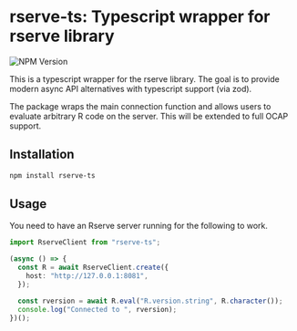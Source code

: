 # rserve-ts: Typescript wrapper for rserve library

![NPM Version](https://img.shields.io/npm/v/rserve-ts)

This is a typescript wrapper for the rserve library. The goal is to provide modern async API alternatives with typescript support (via zod).

The package wraps the main connection function and allows users to evaluate arbitrary R code on the server. This will be extended to full OCAP support.

## Installation

```bash
npm install rserve-ts
```

## Usage

You need to have an Rserve server running for the following to work.

```typescript
import RserveClient from "rserve-ts";

(async () => {
  const R = await RserveClient.create({
    host: "http://127.0.0.1:8081",
  });

  const rversion = await R.eval("R.version.string", R.character());
  console.log("Connected to ", rversion);
})();
```
